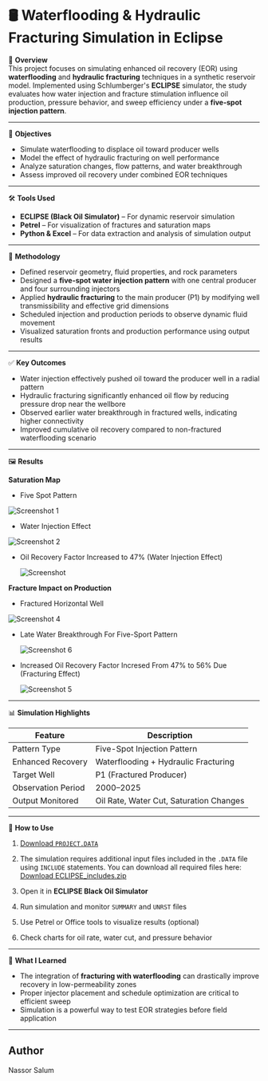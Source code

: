 # 🛢️ Waterflooding & Hydraulic Fracturing Simulation in Eclipse

📌 **Overview**  
This project focuses on simulating enhanced oil recovery (EOR) using **waterflooding** and **hydraulic fracturing** techniques in a synthetic reservoir model. Implemented using Schlumberger's **ECLIPSE** simulator, the study evaluates how water injection and fracture stimulation influence oil production, pressure behavior, and sweep efficiency under a **five-spot injection pattern**.

---

🎯 **Objectives**

- Simulate waterflooding to displace oil toward producer wells
- Model the effect of hydraulic fracturing on well performance
- Analyze saturation changes, flow patterns, and water breakthrough
- Assess improved oil recovery under combined EOR techniques

---

🛠️ **Tools Used**

- **ECLIPSE (Black Oil Simulator)** – For dynamic reservoir simulation  
- **Petrel** – For visualization of fractures and saturation maps  
- **Python & Excel** – For data extraction and analysis of simulation output

---

🔬 **Methodology**

- Defined reservoir geometry, fluid properties, and rock parameters
- Designed a **five-spot water injection pattern** with one central producer and four surrounding injectors
- Applied **hydraulic fracturing** to the main producer (P1) by modifying well transmissibility and effective grid dimensions
- Scheduled injection and production periods to observe dynamic fluid movement
- Visualized saturation fronts and production performance using output results

---

✅ **Key Outcomes**

- Water injection effectively pushed oil toward the producer well in a radial pattern
- Hydraulic fracturing significantly enhanced oil flow by reducing pressure drop near the wellbore
- Observed earlier water breakthrough in fractured wells, indicating higher connectivity
- Improved cumulative oil recovery compared to non-fractured waterflooding scenario

---

🖼️ **Results**

  **Saturation Map**

  
- Five Spot Pattern
  
![Screenshot 1](https://github.com/Nassor-Salum/waterflooding-hydraulic-fracturing/blob/main/Screenshot%202025-05-05%20225625.png?raw=true)


- Water Injection Effect 

  
![Screenshot 2](https://github.com/Nassor-Salum/waterflooding-hydraulic-fracturing/blob/main/Screenshot%202025-05-05%20225824.png?raw=true)


  - Oil Recovery Factor Increased to 47% (Water Injection Effect)


    ![Screenshot](https://github.com/Nassor-Salum/waterflooding-hydraulic-fracturing/blob/main/Screenshot%202025-05-06%20023633.png?raw=true)
  
  
   **Fracture Impact on Production**

   - Fractured Horizontal Well


 ![Screenshot 4](https://github.com/Nassor-Salum/waterflooding-hydraulic-fracturing/blob/main/Screenshot%202025-05-06%20095224.png?raw=true)
     


   - Late Water Breakthrough For Five-Sport Pattern
    

      ![Screenshot 6](https://github.com/Nassor-Salum/waterflooding-hydraulic-fracturing/blob/main/Screenshot%202025-05-06%20174736.png?raw=true)


   - Increased Oil Recovery Factor Incresed From 47% to 56% Due (Fracturing Effect)
      

       ![Screenshot 5](https://github.com/Nassor-Salum/waterflooding-hydraulic-fracturing/blob/main/Screenshot%202025-05-06%20141950.png?raw=true)
---

📊 **Simulation Highlights**

| Feature                | Description                               |
|------------------------|-------------------------------------------|
| Pattern Type           | Five-Spot Injection Pattern               |
| Enhanced Recovery      | Waterflooding + Hydraulic Fracturing      |
| Target Well            | P1 (Fractured Producer)                   |
| Observation Period     | 2000–2025                                 |
| Output Monitored       | Oil Rate, Water Cut, Saturation Changes   |

---

📂 **How to Use**

1. [Download `PROJECT.DATA`](https://github.com/Nassor-Salum/waterflooding-hydraulic-fracturing/blob/main/SNARK.DATA)
2. The simulation requires additional input files included in the `.DATA` file using `INCLUDE` statements.
You can download all required files here:
 [Download ECLIPSE_includes.zip](https://github.com/Nassor-Salum/waterflooding-hydraulic-fracturing/blob/main/Includes.rar)

3. Open it in **ECLIPSE Black Oil Simulator**
4. Run simulation and monitor `SUMMARY` and `UNRST` files
5. Use Petrel or Office tools to visualize results (optional)
6. Check charts for oil rate, water cut, and pressure behavior

---

🧠 **What I Learned**

- The integration of **fracturing with waterflooding** can drastically improve recovery in low-permeability zones
- Proper injector placement and schedule optimization are critical to efficient sweep
- Simulation is a powerful way to test EOR strategies before field application

---
## **Author**
Nassor Salum




